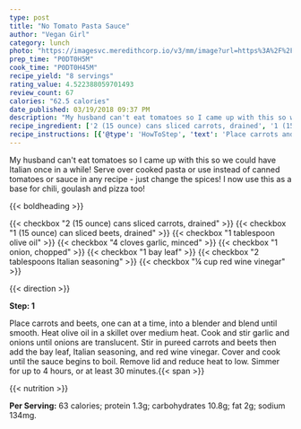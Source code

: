 ```yaml
---
type: post
title: "No Tomato Pasta Sauce"
author: "Vegan Girl"
category: lunch
photo: "https://imagesvc.meredithcorp.io/v3/mm/image?url=https%3A%2F%2Fimages.media-allrecipes.com%2Fuserphotos%2F4559202.jpg"
prep_time: "P0DT0H5M"
cook_time: "P0DT0H45M"
recipe_yield: "8 servings"
rating_value: 4.522388059701493
review_count: 67
calories: "62.5 calories"
date_published: 03/19/2018 09:37 PM
description: "My husband can't eat tomatoes so I came up with this so we could have Italian once in a while! Serve over cooked pasta or use instead of canned tomatoes or sauce in any recipe - just change the spices!  I now use this as a base for chili, goulash and pizza too!"
recipe_ingredient: ['2 (15 ounce) cans sliced carrots, drained', '1 (15 ounce) can sliced beets, drained', '1 tablespoon olive oil', '4 cloves garlic, minced', '1 onion, chopped', '1 bay leaf', '2 tablespoons Italian seasoning', '¼ cup red wine vinegar']
recipe_instructions: [{'@type': 'HowToStep', 'text': 'Place carrots and beets, one can at a time, into a blender and blend until smooth. Heat olive oil in a skillet over medium heat. Cook and stir garlic and onions until onions are translucent. Stir in pureed carrots and beets then add the bay leaf, Italian seasoning, and red wine vinegar. Cover and cook until the sauce begins to boil. Remove lid and reduce heat to low. Simmer for up to 4 hours, or at least 30 minutes.\n'}]
---
```


My husband can't eat tomatoes so I came up with this so we could have Italian once in a while! Serve over cooked pasta or use instead of canned tomatoes or sauce in any recipe - just change the spices!  I now use this as a base for chili, goulash and pizza too! 

{{< boldheading >}}

{{< checkbox "2 (15 ounce) cans sliced carrots, drained" >}}
{{< checkbox "1 (15 ounce) can sliced beets, drained" >}}
{{< checkbox "1 tablespoon olive oil" >}}
{{< checkbox "4 cloves garlic, minced" >}}
{{< checkbox "1  onion, chopped" >}}
{{< checkbox "1  bay leaf" >}}
{{< checkbox "2 tablespoons Italian seasoning" >}}
{{< checkbox "¼ cup red wine vinegar" >}}


{{< direction >}}

**Step: 1**

Place carrots and beets, one can at a time, into a blender and blend until smooth. Heat olive oil in a skillet over medium heat. Cook and stir garlic and onions until onions are translucent. Stir in pureed carrots and beets then add the bay leaf, Italian seasoning, and red wine vinegar. Cover and cook until the sauce begins to boil. Remove lid and reduce heat to low. Simmer for up to 4 hours, or at least 30 minutes.{{< span >}}

{{< nutrition >}}

**Per Serving:** 63 calories; protein 1.3g; carbohydrates 10.8g; fat 2g; sodium 134mg.